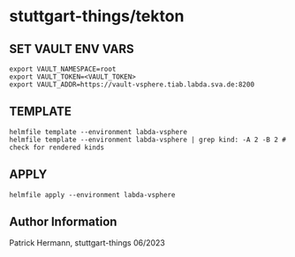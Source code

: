 # stuttgart-things/tekton

## SET VAULT ENV VARS
```
export VAULT_NAMESPACE=root
export VAULT_TOKEN=<VAULT_TOKEN>
export VAULT_ADDR=https://vault-vsphere.tiab.labda.sva.de:8200
```

## TEMPLATE
```
helmfile template --environment labda-vsphere
helmfile template --environment labda-vsphere | grep kind: -A 2 -B 2 # check for rendered kinds
```

## APPLY
```
helmfile apply --environment labda-vsphere
```


Author Information
------------------
Patrick Hermann, stuttgart-things 06/2023

